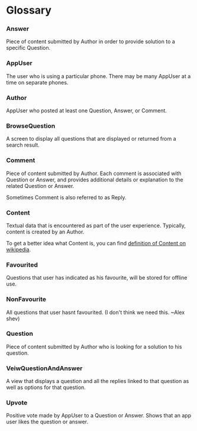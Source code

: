 Glossary
========

### Answer

Piece of content submitted by Author in order to provide solution to a specific Question.

### AppUser 

The user who is using a particular phone. There may be many AppUser at a time on separate phones.

### Author

AppUser who posted at least one Question, Answer, or Comment.
       
### BrowseQuestion

A screen to display all questions that are displayed or returned from a search result.

### Comment

Piece of content submitted by Author. Each comment is associated with Question or Answer, and provides additional details or explanation to the related Question or Answer.

Sometimes Comment is also referred to as Reply.

### Content ###

Textual data that is encountered as part of the user experience. Typically, content is created by an Author.

To get a better idea what Content is, you can find [definition of Content on wikipedia](http://en.wikipedia.org/wiki/Content_%28media%29).

        
### Favourited

Questions that user has indicated as his favourite, will be stored for offline use.
        
### NonFavourite

All questions that user hasnt favourited. (I don't think we need this. ~Alex shev)

### Question

Piece of content submitted by Author who is looking for a solution to his question.

### VeiwQuestionAndAnswer

A view that displays a question and all the replies linked to that question as well as options for that question.

### Upvote ###

Positive vote made by AppUser to a Question or Answer. Shows that an app user likes the question or answer.
        
